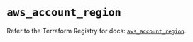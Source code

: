 # `aws_account_region`

Refer to the Terraform Registry for docs: [`aws_account_region`](https://registry.terraform.io/providers/hashicorp/aws/5.45.0/docs/resources/account_region).
